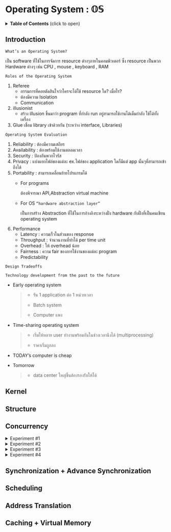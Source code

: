 <link rel="stylesheet" href="https://fonts.googleapis.com/css?family=Prompt">

# Operating System : 𝕆𝕊
<details>
<summary><b>Table of Contents</b> (click to open)</summary>
<!-- MarkdownTOC -->
    
1. [Introduction](#Introduction)
2. [Kernel](#Kernel)
3. [Structure](#Structure)
4. [Concurrency](#Concurrency)
5. [Synchronization + Advance Synchronization](#synchronization--advance-synchronization)
6. [Scheduling](#Scheduling)
7. [Address Translation](#address-translation)  
8. [Caching + Virtual Memory](#caching--virtual-memory)

<!-- /MarkdownTOC -->
</details>

## Introduction

```
What’s an Operating System?
```

เป็น software ที่ใช้ในการจัดการ resource ต่างๆภายในคอมพิวเตอร์ ซึ่ง resource เป็นพวก Hardware ต่างๆ เช่น CPU , mouse , keyboard , RAM

```
Roles of the Operating System
```

1. Referee
    - กรรมการที่คอยตัดสินใจว่าใครจะได้ใช้ resource ใด? เมื่อไร?
    - ต้องมีความ Isolation
    - Communication
2. illusionist
    - สร้าง illusion ขึ้นมาว่า program ที่กำลัง run อยู่สามารถใช้งานได้เต็มกำลัง ใช้ได้ทั้งเครื่อง
3. Glue เชื่อม library เข้าด้วยกัน (ระหว่าง interface, Libraries)

```
Operating System Evaluation
```

1.	Reliability : ต้องมีความเสถียร
2.	Availability : ต้องพร้อมใช้งานตลอดเวลา
3.	Security : ป้องกันพวกไวรัส
4.	Privacy : แบ่งแยกไฟล์ของแต่ละ ex.ไฟล์ของ application ใดก็มีแต่ app นั้นๆที่สามารถเข้าถึงได้
5.	Portability : สามารถเคลื่อนย้ายโปรแกรมได้
    - For programs
    
       ต้องพิจารณา API,Abstraction virtual machine
    - For OS    ``` “hardware abstraction layer” ```
    
       เป็นการสร้าง Abstraction ที่ใช้ในการอ้างอิงระหว่างฝั่ง hardware กับฝั่งที่เป็นคนเขียน operating system
6.	Performance
    - Latency : ความเร็วในส่วนของ response
    - Throughput : จำนวนงานที่ทำได้ per time unit
    - Overhead : ให้ overhead น้อย
    - Fairness : ความ fair ของการใช้งานของแต่ละ program
    - Predictability

```
Design Tradeoffs
```

```
Technology development from the past to the future
```

- Early operating system
    > - รัน 1 application ต่อ 1 หน่วยเวลา
    > 
    > - Batch system
    > 
    > - Computer แพง

- Time-sharing operating system
    > - เริ่มให้หลาย user ทำงานพร้อมกันในช่วงเวลานึงได้ (multiprocessing)
    >
    > - ราคาเริ่มถูกลง

- TODAY’s computer is cheap

- Tomorrow
    > - data center ใหญ่ขึ้นต้องรองรับให้ได้

## Kernel

## Structure

## Concurrency

<details>
<summary>Experiment #1</summary>

```C#
// simple thread - test order
using System;
using System.Threading;

namespace Lab_OS_Concurrency
{
    class Program
    {
        static void TestThread1()
        {
            for(int i = 0; i < 100; i++)
                Console.WriteLine("Thread# 1 i = {0}",i);
        }
        static void TestThread2()
        {
            for(int i = 0; i < 100; i++)
                Console.WriteLine("Thread# 2 i = {0}",i);
        }
        static void Main(string[] args)
        {
            Thread th1 = new Thread(TestThread1);
            Thread th2 = new Thread(TestThread2);
            th1.Start();
            th2.Start();
        }
    }
}
```
</details>


<details>
<summary>Experiment #2</summary>

```C#
// test resource sharing
using System;
using System.Threading;

namespace Lab_OS_Concurrency01
{
    class Program
    {
        static int resource = 10000;
        static void TestThread1()
        {
            Console.WriteLine("Thread# 1 i = {0}",resource);
        }
        static void TestThread2()
        {
            Console.WriteLine("Thread# 2 i = {0}",resource);
        }
        static void Main(string[] args)
        {
            Thread th1 = new Thread(TestThread1);
            Thread th2 = new Thread(TestThread2);
            th1.Start();
            th2.Start();
        }
    }
}
```
</details>


<details>
<summary>Experiment #3</summary>

```C#
// test pause a thread
using System;
using System.Threading;

namespace Lab_OS_Concurrency02
{
    class Program
    {
        static int resource = 10000;
        static void TestThread1()
        {
            resource = 55555;
        }
        static void Main(string[] args)
        {
            Thread th1 = new Thread(TestThread1);
            th1.Start();
            //Thread.Sleep(10);
            Console.WriteLine("resource = {0}",resource);
        }
    }
}
```
    

```C#
// test pause 2
using System;
using System.Threading;

namespace Lab_OS_Concurrency01
{
    class Program
    {
        static int resource = 10000;
        static void TestThread1()
        {
            for(int i = 0; i < 45555; i++)
            {
                resource++;
                Console.Write(".");
            }
        }
        static void Main(string[] args)
        {
            Thread th1 = new Thread(TestThread1);
            th1.Start();
            Thread.Sleep(10);
            Console.WriteLine("resource = {0}",resource);
        }
    }
}
```
    
</details>


<details>
<summary>Experiment #4</summary>

```C#
// test pause 2
using System;
using System.Threading;

namespace Lab_OS_Concurrency01
{
    class Program
    {
        static int resource = 10000;
        static void TestThread1()
        {
            for(int i = 0; i < 45555; i++)
            {
                resource++;
                Console.Write(".");
            }
        }
        static void Main(string[] args)
        {
            Thread th1 = new Thread(TestThread1);
            th1.Start();
            //Thread.Sleep(10);
            th1.Join();
            Console.WriteLine("resource = {0}",resource);
        }
    }
}
```
</details>
    
## Synchronization + Advance Synchronization

## Scheduling

## Address Translation

## Caching + Virtual Memory
